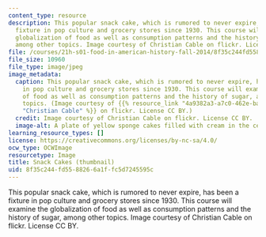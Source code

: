 ```yaml
---
content_type: resource
description: This popular snack cake, which is rumored to never expire, has been a
  fixture in pop culture and grocery stores since 1930. This course will examine the
  globalization of food as well as consumption patterns and the history of sugar,
  among other topics. Image courtesy of Christian Cable on flickr. License CC BY.
file: /courses/21h-s01-food-in-american-history-fall-2014/8f35c244fd5588266a1ffc5d7245595c_21h-s01f14-th.jpg
file_size: 10960
file_type: image/jpeg
image_metadata:
  caption: This popular snack cake, which is rumored to never expire, has been a fixture
    in pop culture and grocery stores since 1930. This course will examine the globalization
    of food as well as consumption patterns and the history of sugar, among other
    topics. (Image courtesy of {{% resource_link "4a9382a3-a7c0-462e-baed-e4c5a1385468"
    "Christian Cable" %}} on flickr. License CC BY.)
  credit: Image courtesy of Christian Cable on flickr. License CC BY.
  image-alt: A plate of yellow sponge cakes filled with cream in the center.
learning_resource_types: []
license: https://creativecommons.org/licenses/by-nc-sa/4.0/
ocw_type: OCWImage
resourcetype: Image
title: Snack Cakes (thumbnail)
uid: 8f35c244-fd55-8826-6a1f-fc5d7245595c
---
```

This popular snack cake, which is rumored to never expire, has been a fixture in pop culture and grocery stores since 1930. This course will examine the globalization of food as well as consumption patterns and the history of sugar, among other topics. Image courtesy of Christian Cable on flickr. License CC BY.